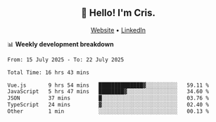 
<h2 align="center">👋 Hello! I'm Cris.</h2>
<p align="center">
  <a href="https://www.criscunas.dev">Website</a> •
  <a href="https://www.linkedin.com/in/cristophercunas/">LinkedIn</a> 
</p>


📊 **Weekly development breakdown**
<!--START_SECTION:waka-->

```txt
From: 15 July 2025 - To: 22 July 2025

Total Time: 16 hrs 43 mins

Vue.js       9 hrs 54 mins   ██████████████▓░░░░░░░░░░   59.11 %
JavaScript   5 hrs 47 mins   ████████▓░░░░░░░░░░░░░░░░   34.60 %
JSON         37 mins         █░░░░░░░░░░░░░░░░░░░░░░░░   03.76 %
TypeScript   24 mins         ▓░░░░░░░░░░░░░░░░░░░░░░░░   02.40 %
Other        1 min           ░░░░░░░░░░░░░░░░░░░░░░░░░   00.13 %
```

<!--END_SECTION:waka-->
